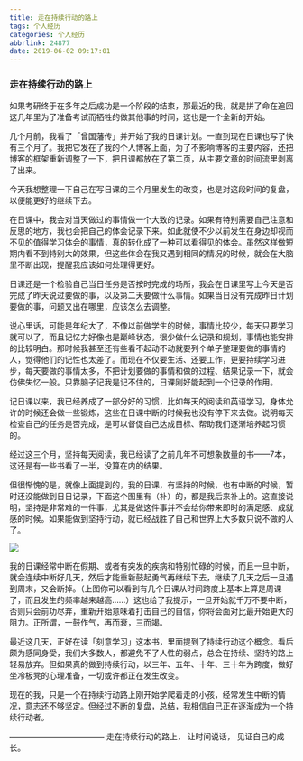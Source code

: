 ```yaml
---
title: 走在持续行动的路上
tags: 个人经历
categories: 个人经历
abbrlink: 24877
date: 2019-06-02 09:17:01
---
```




### 走在持续行动的路上



如果考研终于在多年之后成功是一个阶段的结束，那最近的我，就是拼了命在追回这几年里为了准备考试而牺牲的做其他事的时间，这也是一个全新的开始。

几个月前，我看了「曾国藩传」并开始了我的日课计划。一直到现在日课也写了快有三个月了。我把它发在了我的个人博客上面，为了不影响博客的主要内容，还把博客的框架重新调整了一下，把日课都放在了第二页，从主要文章的时间流里剥离了出来。

今天我想整理一下自己在写日课的三个月里发生的改变，也是对这段时间的复盘，以便能更好的继续下去。

在日课中，我会对当天做过的事情做一个大致的记录。如果有特别需要自己注意和反思的地方，我也会把自己的体会记录下来。如此就使不少以前发生在身边却视而不见的值得学习体会的事情，真的转化成了一种可以看得见的体会。虽然这样做短期内看不到特别大的效果，但这些体会在我又遇到相同的情况的时候，就会在大脑里不断出现，提醒我应该如何处理得更好。

日课还是一个检验自己当日任务是否按时完成的场所，我会在日课里写上今天是否完成了昨天说过要做的事，以及第二天要做什么事情。如果当日没有完成昨日计划要做的事，问题又出在哪里，应该怎么去调整。

说心里话，可能是年纪大了，不像以前做学生的时候，事情比较少，每天只要学习就可以了，而且记忆力好像也是巅峰状态，很少做什么记录和规划，事情也能安排的比较明白。那时候我甚至还有些看不起动不动就要列个单子整理要做的事情的人，觉得他们的记性也太差了。而现在不仅要生活、还要工作，更要持续学习进步，每天要做的事情太多，不把计划要做的事情和做的过程、结果记录一下，就会仿佛失忆一般。只靠脑子记我是记不住的，日课刚好能起到一个记录的作用。

记日课以来，我已经养成了一部分好的习惯，比如每天的阅读和英语学习，身体允许的时候还会做一些锻炼，这些在日课中断的时候我也没有停下来去做。说明每天检查自己的任务是否完成，是可以督促自己达成目标、帮助我们逐渐培养起习惯的。

经过这三个月，坚持每天阅读，我已经读了之前几年不可想象数量的书——7本，这还是有一些书看了一半，没算在内的结果。

但很惭愧的是，就像上面提到的，我的日课，有坚持的时候，也有中断的时候，暂时还没能做到日日记录，下面这个图里有（补）的，都是我后来补上的。这直接说明，坚持是非常难的一件事，尤其是做这件事并不会给你带来即时的满足感、成就感的时候。如果能做到坚持行动，就已经战胜了自己和世界上大多数只说不做的人了。

![](http://image.tubbodetang.site/keepMoving.jpg)

我的日课经常中断在假期、或者有突发的疾病和特别忙碌的时候，而且一旦中断，就会连续中断好几天，然后才能重新鼓起勇气再继续下去，继续了几天之后一旦遇到周末，又会断掉。（上图你可以看到有几个日课从时间跨度上基本上算是周课了，而且发生的频率越来越高……）这也给了我提示，一旦开始就千万不要中断，否则只会前功尽弃，重新开始意味着打击自己的自信，你将会面对比最开始更大的阻力。正所谓，一鼓作气，再而衰，三而竭。

最近这几天，正好在读「刻意学习」这本书，里面提到了持续行动这个概念。看后颇为感同身受，我们大多数人，都避免不了人性的弱点，总会在持续、坚持的路上轻易放弃。但如果真的做到持续行动，以三年、五年、十年、三十年为跨度，做好坐冷板凳的心理准备，一切或许都正在发生改变。

现在的我，只是一个在持续行动路上刚开始学爬着走的小孩，经常发生中断的情况，意志还不够坚定。但经过不断的复盘，总结，我相信自己正在逐渐成为一个持续行动者。

————————————
走在持续行动的路上，
让时间说话，
见证自己的成长。


